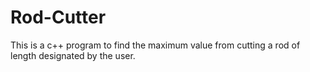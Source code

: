 # Rod-Cutter
This is a c++ program to find the maximum value from cutting a rod of length designated by the user. 
